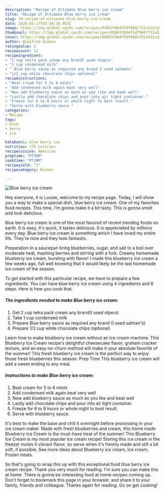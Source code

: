```yaml
---
description: "Recipe of Ultimate Blue berry ice cream"
title: "Recipe of Ultimate Blue berry ice cream"
slug: 79-recipe-of-ultimate-blue-berry-ice-cream
date: 2020-05-17T03:58:34.953Z
image: https://img-global.cpcdn.com/recipes/05863f864f5df960/751x532cq70/blue-berry-ice-cream-recipe-main-photo.jpg
thumbnail: https://img-global.cpcdn.com/recipes/05863f864f5df960/751x532cq70/blue-berry-ice-cream-recipe-main-photo.jpg
cover: https://img-global.cpcdn.com/recipes/05863f864f5df960/751x532cq70/blue-berry-ice-cream-recipe-main-photo.jpg
author: Winifred Graves
ratingvalue: 3
reviewcount: 12
recipeingredient:
- "2 cup tetra pack cream any brandI used olpers"
- "1 cup condensed milk"
- " Blue berry sauce as required any brand I used salmans"
- "1/2 cup white chocolate chips optional"
recipeinstructions:
- "Beat cream for 5 to 6 mints"
- "Add condensed milk again beat very well"
- "Now add blueberry sauce as much as you like and beat well"
- "Lastly add chocolate chips and pour into air tight container."
- "Freeze for 6 to 8 hours or whole night to best result."
- "Serve with blueberry sauce."
categories:
- Recipe
tags:
- blue
- berry
- ice

katakunci: blue berry ice 
nutrition: 176 calories
recipecuisine: American
preptime: "PT36M"
cooktime: "PT30M"
recipeyield: "1"
recipecategory: Dinner

---
```



![Blue berry ice cream](https://img-global.cpcdn.com/recipes/05863f864f5df960/751x532cq70/blue-berry-ice-cream-recipe-main-photo.jpg)

Hey everyone, it is Louise, welcome to my recipe page. Today, I will show you a way to make a special dish, blue berry ice cream. One of my favorites food recipes. This time, I'm gonna make it a bit tasty. This is gonna smell and look delicious.

Blue berry ice cream is one of the most favored of recent trending foods on earth. It is easy, it's quick, it tastes delicious. It is appreciated by millions every day. Blue berry ice cream is something which I have loved my entire life. They're nice and they look fantastic.

Preparation In a saucepan bring blueberries, sugar, and salt to a boil over moderate heat, mashing berries and stirring with a fork. Creamy homemade blueberry ice cream, bursting with flavor! I made this blueberry ice cream a few weeks ago, full well knowing that it would likely be the last homemade ice cream of the season.


To get started with this particular recipe, we have to prepare a few ingredients. You can have blue berry ice cream using 4 ingredients and 6 steps. Here is how you cook that.

<!--inarticleads1-->

##### The ingredients needed to make Blue berry ice cream:

1. Get 2 cup tetra pack cream any brand(I used olpers)
1. Take 1 cup condensed milk
1. Prepare  Blue berry sauce as required any brand (I used salman&#39;s)
1. Prepare 1/2 cup white chocolate chips (optional)


Learn how to make blueberry ice cream without an ice cream machine. This Blueberry Ice Cream recipe&#39;s delightful cheesecake flavor, graham cracker texture, and an easy no-churn method will make it your absolute favorite of the summer! This fresh blueberry ice cream is the perfect way to enjoy those fresh blueberries this season. Prep Time This blueberry ice cream will add a sweet ending to any meal. 

<!--inarticleads2-->

##### Instructions to make Blue berry ice cream:

1. Beat cream for 5 to 6 mints
1. Add condensed milk again beat very well
1. Now add blueberry sauce as much as you like and beat well
1. Lastly add chocolate chips and pour into air tight container.
1. Freeze for 6 to 8 hours or whole night to best result.
1. Serve with blueberry sauce.


It&#39;s best to make the base and chill it overnight before processing in your ice cream maker. Made with fresh blueberries and cream, this home made Blueberry Ice Cream is the must-have treat of the summer! This Blueberry Ice Cream is my most popular ice cream recipe! Storing this ice cream in the freezer mutes it vibrant flavor, so serve when it&#39;s freshly made and still a bit soft, if possible. See more ideas about Blueberry ice cream, Ice cream, Frozen treats. 

So that's going to wrap this up with this exceptional food blue berry ice cream recipe. Thank you very much for reading. I'm sure you can make this at home. There is gonna be interesting food at home recipes coming up. Don't forget to bookmark this page in your browser, and share it to your family, friends and colleague. Thanks again for reading. Go on get cooking!
